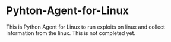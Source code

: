 # Pyhton-Agent-for-Linux
This is Python Agent for Linux to run exploits on linux and collect information from the linux. This is not completed yet.
